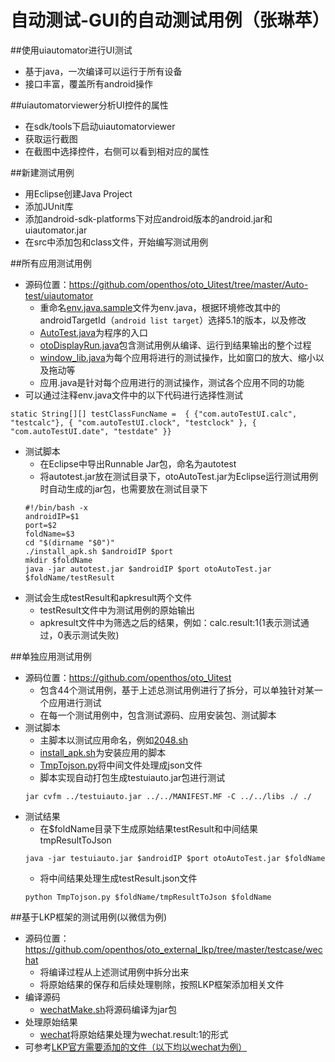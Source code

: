 # 自动测试-GUI的自动测试用例（张琳苹）

##使用uiautomator进行UI测试
  - 基于java，一次编译可以运行于所有设备
  - 接口丰富，覆盖所有android操作

##uiautomatorviewer分析UI控件的属性
  - 在sdk/tools下启动uiautomatorviewer
  - 获取运行截图
  - 在截图中选择控件，右侧可以看到相对应的属性
 
##新建测试用例
  - 用Eclipse创建Java Project
  - 添加JUnit库
  - 添加android-sdk-platforms下对应android版本的android.jar和uiautomator.jar
  - 在src中添加包和class文件，开始编写测试用例

##所有应用测试用例
  - 源码位置：https://github.com/openthos/oto_Uitest/tree/master/Auto-test/uiautomator
    - 重命名[env.java.sample](https://github.com/openthos/oto_Uitest/blob/master/Auto-test/uiautomator/src/com/autoTestUI/env.java.sample)文件为env.java，根据环境修改其中的androidTargetId（`android list target`）选择5.1的版本，以及修改
    - [AutoTest.java](https://github.com/openthos/oto_Uitest/blob/master/Auto-test/uiautomator/src/com/autoTestUI/AutoTest.java)为程序的入口
    - [otoDisplayRun.java](https://github.com/openthos/oto_Uitest/blob/master/Auto-test/uiautomator/src/com/autoTestUI/otoDisplayRun.java)包含测试用例从编译、运行到结果输出的整个过程
    - [window_lib.java](https://github.com/openthos/oto_Uitest/blob/master/Auto-test/uiautomator/src/com/autoTestUI/window_lib.java)为每个应用将进行的测试操作，比如窗口的放大、缩小以及拖动等
    - 应用.java是针对每个应用进行的测试操作，测试各个应用不同的功能
  - 可以通过注释env.java文件中的以下代码进行选择性测试
  
  `static String[][] testClassFuncName = 
  { {"com.autoTestUI.calc", "testcalc"}, { "com.autoTestUI.clock", "testclock" }, { "com.autoTestUI.date", "testdate" }}`
  
  - 测试脚本
    - 在Eclipse中导出Runnable Jar包，命名为autotest
    - 将autotest.jar放在测试目录下，otoAutoTest.jar为Eclipse运行测试用例时自动生成的jar包，也需要放在测试目录下
    ```
    #!/bin/bash -x
    androidIP=$1
    port=$2
    foldName=$3
    cd "$(dirname "$0")"
    ./install_apk.sh $androidIP $port
    mkdir $foldName
    java -jar autotest.jar $androidIP $port otoAutoTest.jar $foldName/testResult
    ```
  - 测试会生成testResult和apkresult两个文件
    - testResult文件中为测试用例的原始输出
    - apkresult文件中为筛选之后的结果，例如：calc.result:1(1表示测试通过，0表示测试失败)

##单独应用测试用例
  - 源码位置：https://github.com/openthos/oto_Uitest
    - 包含44个测试用例，基于上述总测试用例进行了拆分，可以单独针对某一个应用进行测试
    - 在每一个测试用例中，包含测试源码、应用安装包、测试脚本
  - 测试脚本
    - 主脚本以测试应用命名，例如[2048.sh](https://github.com/openthos/oto_Uitest/blob/master/2048/2048.sh)
    - [install_apk.sh](https://github.com/openthos/oto_Uitest/blob/master/2048/install_apk.sh)为安装应用的脚本
    - [TmpTojson.py](https://github.com/openthos/oto_Uitest/blob/master/2048/TmpTojson.py)将中间文件处理成json文件
    - 脚本实现自动打包生成testuiauto.jar包进行测试
    ```
    jar cvfm ../testuiauto.jar ../../MANIFEST.MF -C ../../libs ./ ./
    ```
  - 测试结果
    - 在$foldName目录下生成原始结果testResult和中间结果tmpResultToJson
    ```
    java -jar testuiauto.jar $androidIP $port otoAutoTest.jar $foldName
    ```
    - 将中间结果处理生成testResult.json文件
    ```
    python TmpTojson.py $foldName/tmpResultToJson $foldName
    ```

##基于LKP框架的测试用例(以微信为例)
  - 源码位置：https://github.com/openthos/oto_external_lkp/tree/master/testcase/wechat
    - 将编译过程从上述测试用例中拆分出来
    - 将原始结果的保存和后续处理剔除，按照LKP框架添加相关文件
  - 编译源码
    - [wechatMake.sh](https://github.com/openthos/oto_external_lkp/blob/master/testcase/wechat/wechatMake.sh)将源码编译为jar包
  - 处理原始结果
    - [wechat](https://github.com/openthos/oto_external_lkp/blob/master/lkp-tests-master/stats/wechat)将原始结果处理为wechat.result:1的形式
  - 可参考[LKP官方需要添加的文件（以下均以wechat为例）](https://github.com/openthos/oto_external_lkp/blob/master/testcase/AddTestcase.md)
